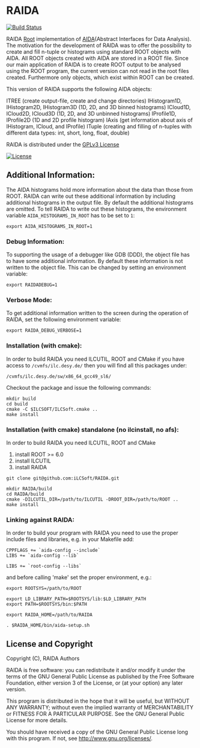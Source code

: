 # RAIDA
[![Build Status](https://travis-ci.org/iLCSoft/RAIDA.svg?branch=master)](https://travis-ci.org/iLCSoft/RAIDA)

RAIDA [Root](http://root.cern.ch) implementation of [AIDA](http://aida.freehep.org)(Abstract Interfaces for Data Analysis). The motivation for the development of RAIDA was to offer the possibility to create and fill n-tuple or histograms using standard ROOT objects with AIDA. All ROOT objects created with AIDA are stored in a ROOT file. Since our main application of RAIDA is to create ROOT output to be analysed using the ROOT program, the current version can not read in the root files created. Furthermore only objects, which exist within ROOT can be created. 

This version of RAIDA supports the following AIDA objects:

ITREE (create output-file, create and change directories) IHistogram1D, IHistogram2D, IHistogram3D (1D, 2D, and 3D binned histograms) ICloud1D, ICloud2D, ICloud3D (1D, 2D, and 3D unbinned histograms) IProfile1D, IProfile2D (1D and 2D profile histogram) IAxis (get information about axis of IHistogram, ICloud, and IProfile) ITuple (creating and filling of n-tuples with different data types: int, short, long, float, double)

RAIDA is distributed under the [GPLv3 License](http://www.gnu.org/licenses/gpl-3.0.en.html)

[![License](https://www.gnu.org/graphics/gplv3-127x51.png)](https://www.gnu.org/licenses/gpl-3.0.en.html)


## Additional Information:

The AIDA histograms hold more information about the data than those from ROOT. RAIDA can write out these additional information by including additional  histograms in the output file. By default the additional histograms are omitted. To tell RAIDA to write out these histograms, the environment variable `AIDA_HISTOGRAMS_IN_ROOT` has to be set to `1`:
```
export AIDA_HISTOGRAMS_IN_ROOT=1
```
### Debug Information:
To supporting the usage of a debugger like GDB (DDD), the object file has to have some additional information. By default these information is not  written to the object file. This can be changed by setting an environment variable:
```
export RAIDADEBUG=1
```
### Verbose Mode:
To get additional information written to the screen during the operation of RAIDA, set the following environment variable:
```
export RAIDA_DEBUG_VERBOSE=1
```

### Installation (with cmake):
In order to build RAIDA you need ILCUTIL, ROOT and CMake if you have access to `/cvmfs/ilc.desy.de/` then you will find all this packages under:
```
/cvmfs/ilc.desy.de/sw/x86_64_gcc49_sl6/
```
Checkout the package and issue the following commands:
```
mkdir build
cd build
cmake -C $ILCSOFT/ILCSoft.cmake ..
make install
```

### Installation (with cmake) standalone (no ilcinstall, no afs):
In order to build RAIDA you need ILCUTIL, ROOT and CMake

1. install ROOT >= 6.0
2. install ILCUTIL
3. install RAIDA
```
git clone git@github.com:iLCSoft/RAIDA.git

mkdir RAIDA/build
cd RAIDA/build
cmake -DILCUTIL_DIR=/path/to/ILCUTIL -DROOT_DIR=/path/to/ROOT ..
make install
```

### Linking against RAIDA:
In order to build your program with RAIDA you need to use the proper include files and libraries, e.g. in your Makefile add:
```
CPPFLAGS += `aida-config --include`
LIBS += `aida-config --lib`

LIBS += `root-config --libs`
```

and before calling 'make' set the proper environment, e.g.:
```
export ROOTSYS=/path/to/ROOT

export LD_LIBRARY_PATH=$ROOTSYS/lib:$LD_LIBRARY_PATH
export PATH=$ROOTSYS/bin:$PATH

export RAIDA_HOME=/path/to/RAIDA

. $RAIDA_HOME/bin/aida-setup.sh
```

## License and Copyright
Copyright (C), RAIDA Authors

RAIDA is free software: you can redistribute it and/or modify it under the terms of the GNU General Public License as published by the Free Software Foundation, either version 3 of the License, or (at your option) any later version.

This program is distributed in the hope that it will be useful, but WITHOUT ANY WARRANTY; without even the implied warranty of MERCHANTABILITY or FITNESS FOR A PARTICULAR PURPOSE.  See the GNU General Public License for more details.

You should have received a copy of the GNU General Public License long with this program.  If not, see <http://www.gnu.org/licenses/>.
